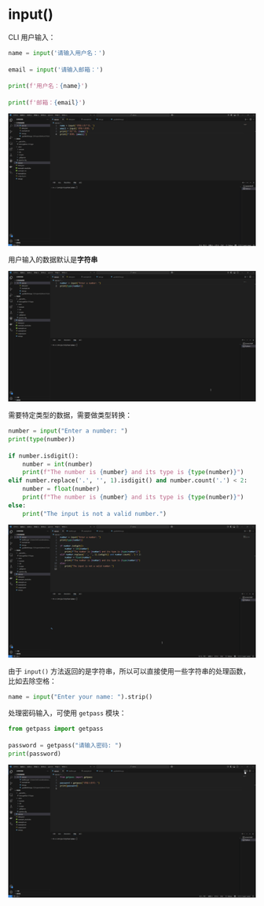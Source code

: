 # input()

CLI 用户输入：

```python
name = input('请输入用户名：')

email = input('请输入邮箱：')

print(f'用户名：{name}')  

print(f'邮箱：{email}')
```

![](./src/Code_SevAzwy2iA.gif)

用户输入的数据默认是**字符串**

![](./src/Code_Jnn65BSupX.gif)

需要特定类型的数据，需要做类型转换：

```python
number = input("Enter a number: ")
print(type(number))

if number.isdigit():    
    number = int(number)
    print(f"The number is {number} and its type is {type(number)}")
elif number.replace('.', '', 1).isdigit() and number.count('.') < 2:
    number = float(number)
    print(f"The number is {number} and its type is {type(number)}")
else:
    print("The input is not a valid number.")
```

![](./src/Code_R0tH77cQJp.gif)

由于 `input()` 方法返回的是字符串，所以可以直接使用一些字符串的处理函数，比如去除空格：

```python
name = input("Enter your name: ").strip()
```

处理密码输入，可使用 `getpass` 模块：

```python
from getpass import getpass

password = getpass("请输入密码: ")
print(password)
```

![](./src/Code_zm1Fu2mjxw.gif)
